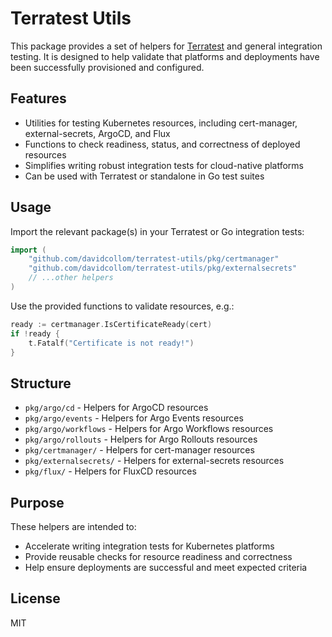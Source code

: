 # Terratest Utils

This package provides a set of helpers for [Terratest](https://terratest.gruntwork.io/) and general integration testing. It is designed to help validate that platforms and deployments have been successfully provisioned and configured.

## Features

- Utilities for testing Kubernetes resources, including cert-manager, external-secrets, ArgoCD, and Flux
- Functions to check readiness, status, and correctness of deployed resources
- Simplifies writing robust integration tests for cloud-native platforms
- Can be used with Terratest or standalone in Go test suites

## Usage

Import the relevant package(s) in your Terratest or Go integration tests:

```go
import (
    "github.com/davidcollom/terratest-utils/pkg/certmanager"
    "github.com/davidcollom/terratest-utils/pkg/externalsecrets"
    // ...other helpers
)
```

Use the provided functions to validate resources, e.g.:

```go
ready := certmanager.IsCertificateReady(cert)
if !ready {
    t.Fatalf("Certificate is not ready!")
}
```

## Structure

- `pkg/argo/cd` - Helpers for ArgoCD resources
- `pkg/argo/events` - Helpers for Argo Events resources
- `pkg/argo/workflows` - Helpers for Argo Workflows resources
- `pkg/argo/rollouts` - Helpers for Argo Rollouts resources
- `pkg/certmanager/` - Helpers for cert-manager resources
- `pkg/externalsecrets/` - Helpers for external-secrets resources
- `pkg/flux/` - Helpers for FluxCD resources

## Purpose

These helpers are intended to:

- Accelerate writing integration tests for Kubernetes platforms
- Provide reusable checks for resource readiness and correctness
- Help ensure deployments are successful and meet expected criteria

## License

MIT

